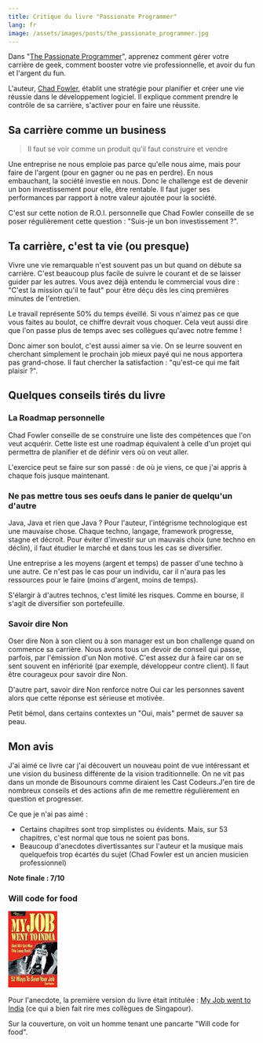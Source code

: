 ```yaml
---
title: Critique du livre "Passionate Programmer"
lang: fr
image: /assets/images/posts/the_passionate_programmer.jpg
---
```


Dans "[The Passionate Programmer](http://www.pragprog.com/titles/cfcar2/the-passionate-programmer)", apprenez comment gérer votre carrière de geek, comment booster votre vie professionnelle, et avoir du fun et l'argent du fun.

L'auteur, [Chad Fowler](http://chadfowler.com/), établit une stratégie pour planifier et créer une vie réussie dans le développement logiciel. Il explique comment prendre le contrôle de sa carrière, s'activer pour en faire une réussite.

## Sa carrière comme un business

> Il faut se voir comme un produit qu'il faut construire et vendre

Une entreprise ne nous emploie pas parce qu'elle nous aime, mais pour faire de l'argent (pour en gagner ou ne pas en perdre). En nous embauchant, la société investie en nous. Donc le challenge est de devenir un bon investissement pour elle, être rentable. Il faut juger ses performances par rapport à notre valeur ajoutée pour la société.

C'est sur cette notion de R.O.I. personnelle que Chad Fowler conseille de se poser régulièrement cette question : "Suis-je un bon investissement ?".

## Ta carrière, c'est ta vie (ou presque)

Vivre une vie remarquable n'est souvent pas un but quand on débute sa carrière. C'est beaucoup plus facile de suivre le courant et de se laisser guider par les autres. Vous avez déjà entendu le commercial vous dire : "C'est la mission qu'il te faut" pour être déçu dès les cinq premières minutes de l'entretien.

Le travail représente 50% du temps éveillé. Si vous n'aimez pas ce que vous faites au boulot, ce chiffre devrait vous choquer. Cela veut aussi dire que l'on passe plus de temps avec ses collègues qu'avec notre femme !

Donc aimer son boulot, c'est aussi aimer sa vie. On se leurre souvent en cherchant simplement le prochain job mieux payé qui ne nous apportera pas grand-chose. Il faut chercher la satisfaction : "qu'est-ce qui me fait plaisir ?".

## Quelques conseils tirés du livre

### La Roadmap personnelle

Chad Fowler conseille de se construire une liste des compétences que l'on veut acquérir. Cette liste est une roadmap équivalent à celle d'un projet qui permettra de planifier et de définir vers où on veut aller.

L'exercice peut se faire sur son passé : de où je viens, ce que j'ai appris à chaque fois jusque maintenant.

### Ne pas mettre tous ses oeufs dans le panier de quelqu'un d'autre

Java, Java et rien que Java ? Pour l'auteur, l'intégrisme technologique est une mauvaise chose. Chaque techno, langage, framework progresse, stagne et décroit. Pour éviter d'investir sur un mauvais choix (une techno en déclin), il faut étudier le marché et dans tous les cas se diversifier.

Une entreprise a les moyens (argent et temps) de passer d'une techno à une autre. Ce n'est pas le cas pour un individu, car il n'aura pas les ressources pour le faire (moins d'argent, moins de temps).

S'élargir à d'autres technos, c'est limité les risques. Comme en bourse, il s'agit de diversifier son portefeuille.

### Savoir dire Non

Oser dire Non à son client ou à son manager est un bon challenge quand on commence sa carrière. Nous avons tous un devoir de conseil qui passe, parfois, par l'émission d'un Non motivé. C'est assez dur à faire car on se sent souvent en infériorité (par exemple, développeur contre client). Il faut être courageux pour savoir dire Non.

D'autre part, savoir dire Non renforce notre Oui car les personnes savent alors que cette réponse est sérieuse et motivée.

Petit bémol, dans certains contextes un "Oui, mais" permet de sauver sa peau.

## Mon avis

J'ai aimé ce livre car j'ai découvert un nouveau point de vue intéressant et une vision du business différente de la vision traditionnelle. On ne vit pas dans un monde de Bisounours comme diraient les Cast Codeurs.J'en tire de nombreux conseils et des actions afin de me remettre régulièrement en question et progresser.

Ce que je n'ai pas aimé :

- Certains chapitres sont trop simplistes ou évidents. Mais, sur 53 chapitres, c'est normal que tous ne soient pas bons.
- Beaucoup d'anecdotes divertissantes sur l'auteur et la musique mais quelquefois trop écartés du sujet (Chad Fowler est un ancien musicien professionnel)

**Note finale : 7/10**

### Will code for food

![Couverture My Job Went To India](/assets/images/posts/my_job_went_to_india.jpg)

Pour l'anecdote, la première version du livre était intitulée : [My Job went to India](http://www.pragprog.com/titles/mjwti/my-job-went-to-india) (ce qui a bien fait rire mes collègues de Singapour).

Sur la couverture, on voit un homme tenant une pancarte "Will code for food".
